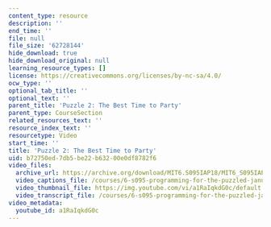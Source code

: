 ```yaml
---
content_type: resource
description: ''
end_time: ''
file: null
file_size: '62728144'
hide_download: true
hide_download_original: null
learning_resource_types: []
license: https://creativecommons.org/licenses/by-nc-sa/4.0/
ocw_type: ''
optional_tab_title: ''
optional_text: ''
parent_title: 'Puzzle 2: The Best Time to Party'
parent_type: CourseSection
related_resources_text: ''
resource_index_text: ''
resourcetype: Video
start_time: ''
title: 'Puzzle 2: The Best Time to Party'
uid: b72750ed-7db5-be22-b632-00e0df8782f6
video_files:
  archive_url: https://archive.org/download/MIT6.S095IAP18/MIT6_S095IAP18_Puzzle_02_300k.mp4
  video_captions_file: /courses/6-s095-programming-for-the-puzzled-january-iap-2018/8956e99f6bef5ae3b5c119c8e34ad413_a1RaIqkdG0c.vtt
  video_thumbnail_file: https://img.youtube.com/vi/a1RaIqkdG0c/default.jpg
  video_transcript_file: /courses/6-s095-programming-for-the-puzzled-january-iap-2018/eebfff3ee6946250a57bc132f380f8cb_a1RaIqkdG0c.pdf
video_metadata:
  youtube_id: a1RaIqkdG0c
---
```


